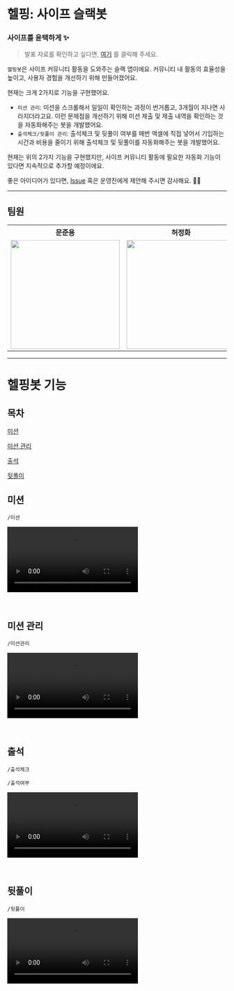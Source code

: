 # 헬핑: 사이프 슬랙봇
### 사이프를 윤택하게 ✨


> 발표 자료를 확인하고 싶다면, [여기](https://github.com/sipe-team/sipethon-3_3_helpingbot/blob/main/docs/sipethon-ppt.md) 를 클릭해 주세요.

`헬핑봇`은 사이프 커뮤니티 활동을 도와주는 슬랙 앱이에요.
커뮤니티 내 활동의 효율성을 높이고, 사용자 경험을 개선하기 위해 만들어졌어요.

현재는 크게 2가지로 기능을 구현했어요.
- `미션 관리`: 미션을 스크롤해서 일일이 확인하는 과정이 번거롭고, 3개월이 지나면 사라지더라고요. 이런 문제점을 개선하기 위해 미션 제출 및 제출 내역을 확인하는 것을 자동화해주는 봇을 개발했어요.
- `출석체크/뒷풀이 관리`: 출석체크 및 뒷풀이 여부를 매번 액셀에 직접 넣어서 기입하는 시간과 비용을 줄이기 위해 출석체크 및 뒷풀이를 자동화해주는 봇을 개발했어요.

현재는 위의 2가지 기능을 구현했지만, 사이프 커뮤니티 활동에 필요한 자동화 기능이 있다면 지속적으로 추가할 예정이에요.

좋은 아이디어가 있다면, [Issue](https://github.com/sipe-team/sipethon-3_3_helpingbot/issues) 혹은 운영진에게 제안해 주시면 감사해요. 🙏🏻

---

## 팀원

<table align="center">
    <th align="center">문준용</th>
    <th align="center">허정화</th>
    <th align="center">임희지</th>
    <th align="center">배성현</th>
    <th align="center">차윤범</th>
    <tr>
        <td align="center">
            <a href="https://github.com/devfancy"><img src="https://github.com/devfancy.png" width="250"/></a>
        </td>
        <td align="center">
            <a href="https://github.com/hoa0217"><img src="https://github.com/hoa0217.png" width="250"/></a>
        </td>        
        <td align="center">
            <a href="https://github.com/heeji289"><img src="https://github.com/heeji289.png" width="250"/></a>
        </td>
        <td align="center">
            <a href="https://github.com/bae-sh"><img src="https://github.com/bae-sh.png" width="250"/></a>
        </td>
        <td align="center">
            <a href="https://github.com/char-yb"><img src="https://github.com/char-yb.png" width="250"/></a>
        </td>
    </tr>
</table>


---

# 헬핑봇 기능

## 목차

[미션](#미션)

[미션 관리](#미션-관리)

[출석](#출석)

[뒷풀이](#뒷풀이)

## 미션

```
/미션
```
<video src="https://github.com/user-attachments/assets/49655e40-41f3-4f25-b42b-e2cb2c6af3f2"></video>

<br>

## 미션 관리

```
/미션관리
```
<video src="https://github.com/user-attachments/assets/8965be1b-7b22-4896-bb56-3eec2db98d38">/video>

<br>

## 출석

```
/출석체크
```

```
/출석여부
```

<video src="https://github.com/user-attachments/assets/a898a946-681b-4c55-9bda-9797307d81b5"></video>

<br>

## 뒷풀이

```
/뒷풀이
```
<video src="https://github.com/user-attachments/assets/2276ed27-3581-4f58-bdd8-51c0da55d1a6"></video>

<br>
